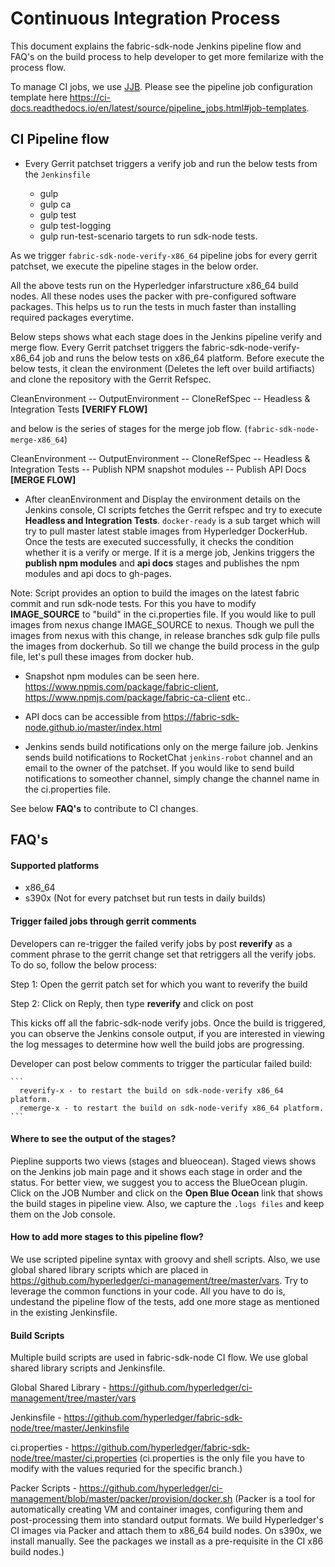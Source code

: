 # Continuous Integration Process

This document explains the fabric-sdk-node Jenkins pipeline flow and FAQ's on the build process to 
help developer to get more femilarize with the process flow.

To manage CI jobs, we use [JJB](https://docs.openstack.org/infra/jenkins-job-builder). Please see 
the pipeline job configuration template here https://ci-docs.readthedocs.io/en/latest/source/pipeline_jobs.html#job-templates.

## CI Pipeline flow

- Every Gerrit patchset triggers a verify job and run the below tests from the `Jenkinsfile`

  - gulp
  - gulp ca
  - gulp test
  - gulp test-logging
  - gulp run-test-scenario targets to run sdk-node tests.

As we trigger `fabric-sdk-node-verify-x86_64` pipeline jobs for every gerrit patchset, we execute
the pipeline stages in the below order.

All the above tests run on the Hyperledger infarstructure x86_64 build nodes. All these nodes uses 
the packer with pre-configured software packages. This helps us to run the tests in much faster than
installing required packages everytime.

Below steps shows what each stage does in the Jenkins pipeline verify and merge flow. Every Gerrit 
patchset triggers the fabric-sdk-node-verify-x86_64 job and runs the below tests on x86_64 platform. 
Before execute the below tests, it clean the environment (Deletes the left over build artifiacts) 
and clone the repository with the Gerrit Refspec.

CleanEnvironment -- OutputEnvironment -- CloneRefSpec -- Headless & Integration Tests **[VERIFY FLOW]**

and below is the series of stages for the merge job flow. (`fabric-sdk-node-merge-x86_64`)

CleanEnvironment -- OutputEnvironment -- CloneRefSpec -- Headless & Integration Tests -- Publish NPM snapshot modules -- Publish API Docs **[MERGE FLOW]**

- After cleanEnvironment and Display the environment details on the Jenkins console, CI scripts fetches the Gerrit refspec and try to execute **Headless and Integration Tests**. `docker-ready` is a sub target which will try to pull master latest stable images from Hyperledger DockerHub. Once the tests are executed successfully, it checks the condition whether it is a verify or merge. If it is a merge job, Jenkins triggers the **publish npm modules** and **api docs** stages and publishes the npm modules and api docs to gh-pages.

Note: Script provides an option to build the images on the latest fabric commit and run sdk-node tests. For this you have to modify **IMAGE_SOURCE** to "build" in the ci.properties file. If you would like to pull images from nexus change IMAGE_SOURCE to nexus. Though we pull the images from nexus with this change, in release branches sdk gulp file pulls the images from dockerhub. So till we change the build process in the gulp file, let's pull these images from docker hub.

- Snapshot npm modules can be seen here. https://www.npmjs.com/package/fabric-client, https://www.npmjs.com/package/fabric-ca-client etc..

- API docs can be accessible from https://fabric-sdk-node.github.io/master/index.html

- Jenkins sends build notifications only on the merge failure job. Jenkins sends build notifications to RocketChat `jenkins-robot` channel and an email to the owner of the patchset. If you would like to send build notifications to someother channel, simply change the channel name in the ci.properties file.

See below **FAQ's** to contribute to CI changes.

## FAQ's

#### Supported platforms

- x86_64
- s390x (Not for every patchset but run tests in daily builds)

#### Trigger failed jobs through gerrit comments

Developers can re-trigger the failed verify jobs by post **reverify** as a comment phrase to the gerrit change set that retriggers all the verify jobs. To do so, follow the below process:

Step 1: Open the gerrit patch set for which you want to reverify the build

Step 2: Click on Reply, then type **reverify** and click on post

This kicks off all the fabric-sdk-node verify jobs. Once the build is triggered, you can observe the Jenkins console output, if you are interested in viewing the log messages to determine how well the build jobs are progressing.

Developer can post below comments to trigger the particular failed build:
    
    ```
      reverify-x - to restart the build on sdk-node-verify x86_64 platform.
      remerge-x - to restart the build on sdk-node-verify x86_64 platform.
    ```
#### Where to see the output of the stages?

Piepline supports two views (stages and blueocean). Staged views shows on the Jenkins job main page and it shows each stage in order and the status. For better view, we suggest you to access the BlueOcean plugin. Click on the JOB Number and click on the **Open Blue Ocean** link that shows the build stages in pipeline view. Also, we capture the `.logs files` and keep them on the Job console.

#### How to add more stages to this pipeline flow?

We use scripted pipeline syntax with groovy and shell scripts. Also, we use global shared library scripts which are placed in https://github.com/hyperledger/ci-management/tree/master/vars. Try to leverage the common functions in your code. All you have to do is, undestand the pipeline flow of the tests, add one more stage as mentioned in the existing Jenkinsfile.

#### Build Scripts

Multiple build scripts are used in fabric-sdk-node CI flow. We use global shared library scripts and Jenkinsfile. 

Global Shared Library - https://github.com/hyperledger/ci-management/tree/master/vars

Jenkinsfile           - https://github.com/hyperledger/fabric-sdk-node/tree/master/Jenkinsfile

ci.properties         - https://github.com/hyperledger/fabric-sdk-node/tree/master/ci.properties
(ci.properties is the only file you have to modify with the values requried for the specific branch.)

Packer Scripts        - https://github.com/hyperledger/ci-management/blob/master/packer/provision/docker.sh
(Packer is a tool for automatically creating VM and container images, configuring them and post-processing them into standard output formats. We build Hyperledger's CI images via Packer and attach them to x86_64 build nodes. On s390x, we install manually. See the packages we install as a pre-requisite in the CI x86 build nodes.)